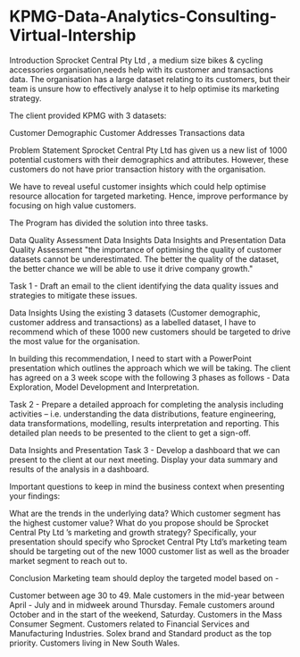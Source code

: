 # KPMG-Data-Analytics-Consulting-Virtual-Intership

Introduction
Sprocket Central Pty Ltd , a medium size bikes & cycling accessories organisation,needs help with its customer and transactions data. The organisation has a large dataset relating to its customers, but their team is unsure how to effectively analyse it to help optimise its marketing strategy.

The client provided KPMG with 3 datasets:

Customer Demographic
Customer Addresses
Transactions data

Problem Statement
Sprocket Central Pty Ltd has given us a new list of 1000 potential customers with their demographics and attributes. However, these customers do not have prior transaction history with the organisation.

We have to reveal useful customer insights which could help optimise resource allocation for targeted marketing. Hence, improve performance by focusing on high value customers.

The Program has divided the solution into three tasks.

Data Quality Assessment
Data Insights
Data Insights and Presentation
Data Quality Assessment
"the importance of optimising the quality of customer datasets cannot be underestimated. The better the quality of the dataset, the better chance we will be able to use it drive company growth."

Task 1 - Draft an email to the client identifying the data quality issues and strategies to mitigate these issues.


Data Insights
Using the existing 3 datasets (Customer demographic, customer address and transactions) as a labelled dataset, I have to recommend which of these 1000 new customers should be targeted to drive the most value for the organisation.

In building this recommendation, I need to start with a PowerPoint presentation which outlines the approach which we will be taking. The client has agreed on a 3 week scope with the following 3 phases as follows - Data Exploration, Model Development and Interpretation.

Task 2 - Prepare a detailed approach for completing the analysis including activities – i.e. understanding the data distributions, feature engineering, data transformations, modelling, results interpretation and reporting. This detailed plan needs to be presented to the client to get a sign-off.



Data Insights and Presentation
Task 3 - Develop a dashboard that we can present to the client at our next meeting. Display your data summary and results of the analysis in a dashboard.

Important questions to keep in mind the business context when presenting your findings:

What are the trends in the underlying data?
Which customer segment has the highest customer value?
What do you propose should be Sprocket Central Pty Ltd ’s marketing and growth strategy?
Specifically, your presentation should specify who Sprocket Central Pty Ltd’s marketing team should be targeting out of the new 1000 customer list as well as the broader market segment to reach out to.

Conclusion
Marketing team should deploy the targeted model based on -

Customer between age 30 to 49.
Male customers in the mid-year between April - July and in midweek around Thursday.
Female customers around October and in the start of the weekend, Saturday.
Customers in the Mass Consumer Segment.
Customers related to Financial Services and Manufacturing Industries.
Solex brand and Standard product as the top priority.
Customers living in New South Wales.
